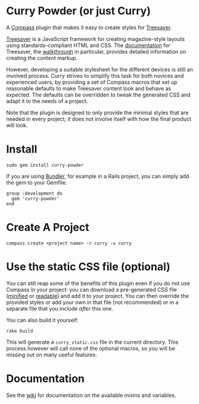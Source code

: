 Curry Powder (or just Curry)
============================

A [Compass](http://compass-style.org/) plugin that makes it easy to create
styles for [Treesaver](http://treesaverjs.com/).

[Treesaver](http://treesaverjs.com/) is a JavaScript framework for creating
magazine-style layouts using standards-compliant HTML and CSS. The
[documentation](https://github.com/Treesaver/treesaver/wiki) for Treesaver,
the [walkthrough](https://github.com/Treesaver/treesaver/wiki/Walkthrough) in
particular, provides detailed information on creating the content markup.

However, developing a suitable stylesheet for the different devices is still
an involved process. Curry strives to simplify this task for both novices
and experienced users, by providing a set of Compass macros that set up
reasonable defaults to make Treesaver content look and behave as expected.
The defaults can be overridden to tweak the generated CSS and adapt it to the
needs of a project.

Note that the plugin is designed to only provide the minimal styles that are
needed in every project; it does not involve itself with how the final product
will look.

Install
=======

    sudo gem install curry-powder

If you are using [Bundler](http://gembundler.com/), for example in a Rails project,
you can simply add the gem to your Gemfile.

    group :development do
      gem 'curry-powder'
    end

Create A Project
================

    compass create <project name> -r curry -u curry

Use the static CSS file (optional)
==================================

You can still reap some of the benefits of this plugin even if you do not use Compass in
your project: you can download a pre-generated CSS file ([minified](https://github.com/downloads/zephirworks/curry/curry_static.min.css) or [readable](https://github.com/downloads/zephirworks/curry/curry_static.css))
and add it to your project. You can then override the provided styles or add your
own in that file (not recommended) or in a separate file that you include *after*
this one.

You can also build it yourself:

    rake build

This will generate a `curry_static.css` file in the current directory. This
process however will call none of the optional macros, so you will be missing
out on many useful features.

Documentation
=============

See the [wiki](https://github.com/zephirworks/curry/wiki) for documentation on the available
mixins and variables.
